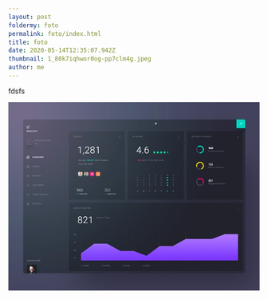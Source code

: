 ```yaml
---
layout: post
foldermy: foto
permalink: foto/index.html
title: foto
date: 2020-05-14T12:35:07.942Z
thumbnail: 1_80k7iqhwor0og-pp7clm4g.jpeg
author: me
---
```

fdsfs

![](1_80k7iqhwor0og-pp7clm4g.jpeg)